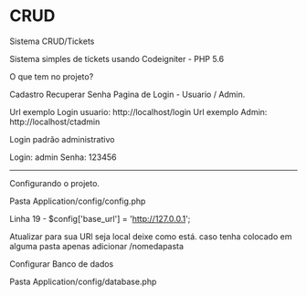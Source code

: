 # CRUD
Sistema CRUD/Tickets

Sistema simples de tickets usando Codeigniter - PHP 5.6

O que tem no projeto?

Cadastro
Recuperar Senha
Pagina de Login - Usuario / Admin. 

Url exemplo Login usuario: http://localhost/login
Url exemplo Admin: http://localhost/ctadmin

Login padrão administrativo

Login: admin
Senha: 123456

------------------------------
Configurando o projeto.

Pasta Application/config/config.php

Linha 19 - $config['base_url'] = 'http://127.0.0.1';

Atualizar para sua URl seja local deixe como está. caso tenha colocado em alguma pasta apenas adicionar /nomedapasta

Configurar Banco de dados

Pasta Application/config/database.php

